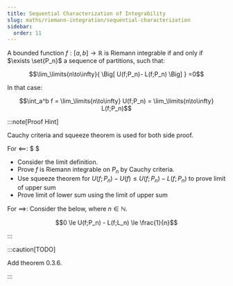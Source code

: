 ```yaml
---
title: Sequential Characterization of Integrability
slug: maths/riemann-integration/sequential-characterization
sidebar:
  order: 11
---
```


A bounded function $f:[a,b]\to \mathbb{R}$ is Riemann integrable if and only if
$\exists \set{P_n}$ a sequence of partitions, such that:

```math
\lim_\limits{n\to\infty}{
\Big[
U(f;P_n)-
L(f;P_n)
\Big]
}
=0
```

In that case:

```math
\int_a^b f
=
\lim_\limits{n\to\infty}
U(f;P_n)
=
\lim_\limits{n\to\infty}
L(f;P_n)
```

:::note[Proof Hint]

Cauchy criteria and squeeze theorem is used for both side proof.

For $\impliedby$: $ $

- Consider the limit definition.
- Prove $f$ is Riemann integrable on $P_n$ by Cauchy criteria.
- Use squeeze theorem for $U(f;P_n)-U(f)\le U(f;P_n)-L(f;P_n)$ to prove limit of
  upper sum
- Prove limit of lower sum using the limit of upper sum

For $\implies$: Consider the below, where $n\in\mathbb{N}$.

```math
0 \le
U(f;P_n) - L(f;L_n) \le
\frac{1}{n}
```

:::

:::caution[TODO]

Add theorem 0.3.6.

:::
